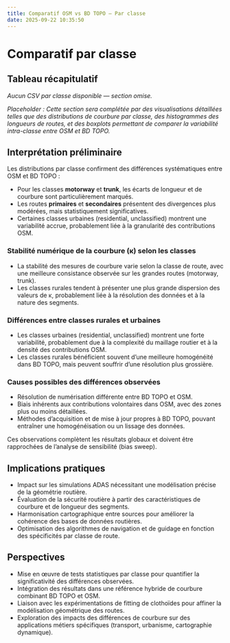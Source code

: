 ```yaml
---
title: Comparatif OSM vs BD TOPO — Par classe
date: 2025-09-22 10:35:50
---
```


# Comparatif par classe

## Tableau récapitulatif

*Aucun CSV par classe disponible — section omise.*

*Placeholder : Cette section sera complétée par des visualisations détaillées telles que des distributions de courbure par classe, des histogrammes des longueurs de routes, et des boxplots permettant de comparer la variabilité intra-classe entre OSM et BD TOPO.*

## Interprétation préliminaire

Les distributions par classe confirment des différences systématiques entre OSM et BD TOPO :

- Pour les classes **motorway** et **trunk**, les écarts de longueur et de courbure sont particulièrement marqués.
- Les routes **primaires** et **secondaires** présentent des divergences plus modérées, mais statistiquement significatives.
- Certaines classes urbaines (residential, unclassified) montrent une variabilité accrue, probablement liée à la granularité des contributions OSM.

### Stabilité numérique de la courbure (κ) selon les classes

- La stabilité des mesures de courbure varie selon la classe de route, avec une meilleure consistance observée sur les grandes routes (motorway, trunk).
- Les classes rurales tendent à présenter une plus grande dispersion des valeurs de κ, probablement liée à la résolution des données et à la nature des segments.

### Différences entre classes rurales et urbaines

- Les classes urbaines (residential, unclassified) montrent une forte variabilité, probablement due à la complexité du maillage routier et à la densité des contributions OSM.
- Les classes rurales bénéficient souvent d’une meilleure homogénéité dans BD TOPO, mais peuvent souffrir d’une résolution plus grossière.

### Causes possibles des différences observées

- Résolution de numérisation différente entre BD TOPO et OSM.
- Biais inhérents aux contributions volontaires dans OSM, avec des zones plus ou moins détaillées.
- Méthodes d’acquisition et de mise à jour propres à BD TOPO, pouvant entraîner une homogénéisation ou un lissage des données.

Ces observations complètent les résultats globaux et doivent être rapprochées de l’analyse de sensibilité (bias sweep).

## Implications pratiques

- Impact sur les simulations ADAS nécessitant une modélisation précise de la géométrie routière.
- Évaluation de la sécurité routière à partir des caractéristiques de courbure et de longueur des segments.
- Harmonisation cartographique entre sources pour améliorer la cohérence des bases de données routières.
- Optimisation des algorithmes de navigation et de guidage en fonction des spécificités par classe de route.

## Perspectives

- Mise en œuvre de tests statistiques par classe pour quantifier la significativité des différences observées.
- Intégration des résultats dans une référence hybride de courbure combinant BD TOPO et OSM.
- Liaison avec les expérimentations de fitting de clothoïdes pour affiner la modélisation géométrique des routes.
- Exploration des impacts des différences de courbure sur des applications métiers spécifiques (transport, urbanisme, cartographie dynamique).
